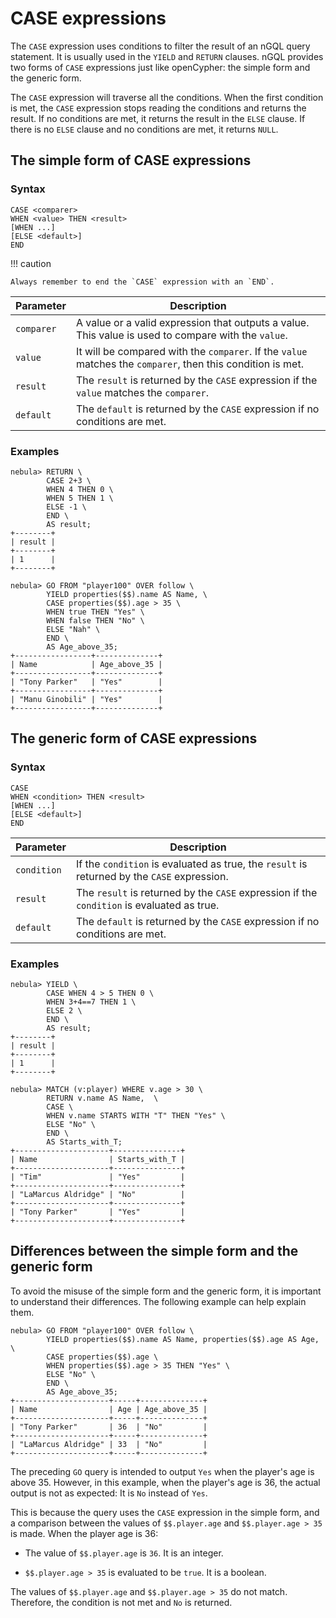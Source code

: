 # CASE expressions

The `CASE` expression uses conditions to filter the result of an nGQL query statement. It is usually used in the `YIELD` and `RETURN` clauses. nGQL provides two forms of `CASE` expressions just like openCypher: the simple form and the generic form.

The `CASE` expression will traverse all the conditions. When the first condition is met, the `CASE` expression stops reading the conditions and returns the result. If no conditions are met, it returns the result in the `ELSE` clause. If there is no `ELSE` clause and no conditions are met, it returns `NULL`.

## The simple form of CASE expressions

### Syntax

```ngql
CASE <comparer>
WHEN <value> THEN <result>
[WHEN ...]
[ELSE <default>]
END
```

!!! caution

    Always remember to end the `CASE` expression with an `END`.

|Parameter|Description|
|-|-|
|`comparer`|A value or a valid expression that outputs a value. This value is used to compare with the `value`.|
|`value`|It will be compared with the `comparer`. If the `value` matches the `comparer`, then this condition is met.|
|`result`|The `result` is returned by the `CASE` expression if the `value` matches the `comparer`.|
|`default`|The `default` is returned by the `CASE` expression if no conditions are met.|

### Examples

```ngql
nebula> RETURN \
        CASE 2+3 \
        WHEN 4 THEN 0 \
        WHEN 5 THEN 1 \
        ELSE -1 \
        END \
        AS result;
+--------+
| result |
+--------+
| 1      |
+--------+
```

```ngql
nebula> GO FROM "player100" OVER follow \
        YIELD properties($$).name AS Name, \
        CASE properties($$).age > 35 \
        WHEN true THEN "Yes" \
        WHEN false THEN "No" \
        ELSE "Nah" \
        END \
        AS Age_above_35;
+-----------------+--------------+
| Name            | Age_above_35 |
+-----------------+--------------+
| "Tony Parker"   | "Yes"        |
+-----------------+--------------+
| "Manu Ginobili" | "Yes"        |
+-----------------+--------------+
```

## The generic form of CASE expressions

### Syntax

```ngql
CASE
WHEN <condition> THEN <result>
[WHEN ...]
[ELSE <default>]
END
```

|Parameter|Description|
|-|-|
|`condition`|If the `condition` is evaluated as true, the `result` is returned by the `CASE` expression.|
|`result`|The `result` is returned by the `CASE` expression if the `condition` is evaluated as true.|
|`default`|The `default` is returned by the `CASE` expression if no conditions are met.|

### Examples

```ngql
nebula> YIELD \
        CASE WHEN 4 > 5 THEN 0 \
        WHEN 3+4==7 THEN 1 \
        ELSE 2 \
        END \
        AS result;
+--------+
| result |
+--------+
| 1      |
+--------+
```

```ngql
nebula> MATCH (v:player) WHERE v.age > 30 \
        RETURN v.name AS Name,  \
        CASE \
        WHEN v.name STARTS WITH "T" THEN "Yes" \
        ELSE "No" \
        END \
        AS Starts_with_T;
+---------------------+---------------+
| Name                | Starts_with_T |
+---------------------+---------------+
| "Tim"               | "Yes"         |
+---------------------+---------------+
| "LaMarcus Aldridge" | "No"          |
+---------------------+---------------+
| "Tony Parker"       | "Yes"         |
+---------------------+---------------+
```

## Differences between the simple form and the generic form

To avoid the misuse of the simple form and the generic form, it is important to understand their differences. The following example can help explain them.

```ngql
nebula> GO FROM "player100" OVER follow \
        YIELD properties($$).name AS Name, properties($$).age AS Age, \
        CASE properties($$).age \
        WHEN properties($$).age > 35 THEN "Yes" \
        ELSE "No" \
        END \
        AS Age_above_35;
+---------------------+-----+--------------+
| Name                | Age | Age_above_35 |
+---------------------+-----+--------------+
| "Tony Parker"       | 36  | "No"         |
+---------------------+-----+--------------+
| "LaMarcus Aldridge" | 33  | "No"         |
+---------------------+-----+--------------+
```

The preceding `GO` query is intended to output `Yes` when the player's age is above 35. However, in this example, when the player's age is 36, the actual output is not as expected: It is `No` instead of `Yes`.

This is because the query uses the `CASE` expression in the simple form, and a comparison between the values of `$$.player.age` and `$$.player.age > 35` is made. When the player age is 36:

* The value of `$$.player.age` is `36`. It is an integer.

* `$$.player.age > 35` is evaluated to be `true`. It is a boolean.

The values of `$$.player.age` and `$$.player.age > 35` do not match. Therefore, the condition is not met and `No` is returned.
